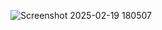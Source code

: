 
![Screenshot 2025-02-19 180507](https://github.com/user-attachments/assets/cf4e5f90-c313-43b9-a413-af244ebda047)
